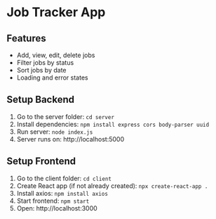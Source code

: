 # Job Tracker App

## Features
- Add, view, edit, delete jobs
- Filter jobs by status
- Sort jobs by date
- Loading and error states

## Setup Backend
1. Go to the server folder: `cd server`
2. Install dependencies: `npm install express cors body-parser uuid`
3. Run server: `node index.js`
4. Server runs on: http://localhost:5000

## Setup Frontend
1. Go to the client folder: `cd client`
2. Create React app (if not already created): `npx create-react-app .`
3. Install axios: `npm install axios`
4. Start frontend: `npm start`
5. Open: http://localhost:3000
